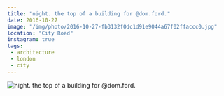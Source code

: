 ```yaml
---
title: "night. the top of a building for @dom.ford."
date: 2016-10-27
image: "/img/photo/2016-10-27-fb3132f0dc1d91e9044a67f02ffaccc0.jpg"
location: "City Road"
instagram: true
tags:
 - architecture
 - london
 - city
---
```


![night. the top of a building for @dom.ford.](/img/photo/2016-10-27-fb3132f0dc1d91e9044a67f02ffaccc0.jpg)
